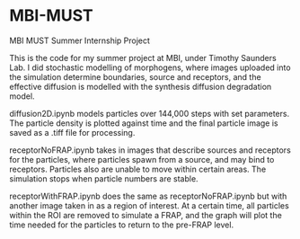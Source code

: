 # MBI-MUST
MBI MUST Summer Internship Project

This is the code for my summer project at MBI, under Timothy Saunders Lab. I did stochastic modelling of morphogens, where images uploaded into the simulation determine boundaries, source and receptors, and the effective diffusion is modelled with the synthesis diffusion degradation model.


diffusion2D.ipynb models particles over 144,000 steps with set parameters. The particle density is plotted against time and the final particle image is saved as a .tiff file for processing.

receptorNoFRAP.ipynb takes in images that describe sources and receptors for the particles, where particles spawn from a source, and may bind to receptors. Particles also are unable to move within certain areas. The simulation stops when particle numbers are stable.

receptorWithFRAP.ipynb does the same as receptorNoFRAP.ipynb but with another image taken in as a region of interest. At a certain time, all particles within the ROI are removed to simulate a FRAP, and the graph will plot the time needed for the particles to return to the pre-FRAP level.
